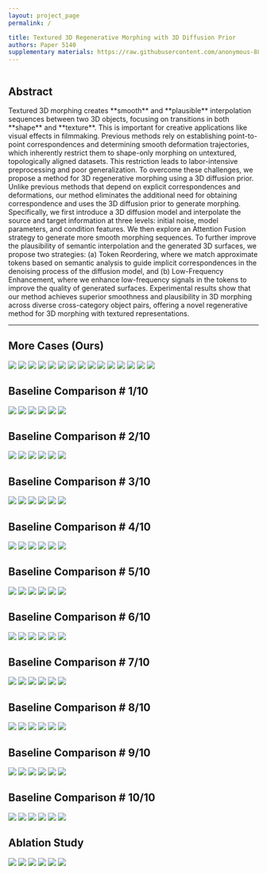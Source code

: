 ```yaml
---
layout: project_page
permalink: /

title: Textured 3D Regenerative Morphing with 3D Diffusion Prior
authors: Paper 5140
supplementary materials: https://raw.githubusercontent.com/anonymous-888/anonymous/main/static/ICCV_3D_Morphing___SM.pdf
---
```


<!-- Using HTML to center the abstract -->
<div class="columns is-centered has-text-centered">
    <div class="column is-four-fifths">
        <h2>Abstract</h2>
        <div class="content has-text-justified">
Textured 3D morphing creates **smooth** and **plausible** interpolation sequences between two 3D objects, focusing on transitions in both **shape** and **texture**. This is important for creative applications like visual effects in filmmaking. Previous methods rely on establishing point-to-point correspondences and determining smooth deformation trajectories, which inherently restrict them to shape-only morphing on untextured, topologically aligned datasets. This restriction leads to labor-intensive preprocessing and poor generalization. To overcome these challenges, we propose a method for 3D regenerative morphing using a 3D diffusion prior. Unlike previous methods that depend on explicit correspondences and deformations, our method eliminates the additional need for obtaining correspondence and uses the 3D diffusion prior to generate morphing. Specifically, we first introduce a 3D diffusion model and interpolate the source and target information at three levels: initial noise, model parameters, and condition features. We then explore an Attention Fusion strategy to generate more smooth morphing sequences. To further improve the plausibility of semantic interpolation and the generated 3D surfaces, we propose two strategies: (a) Token Reordering, where we match approximate tokens based on semantic analysis to guide implicit correspondences in the denoising process of the diffusion model, and (b) Low-Frequency Enhancement, where we enhance low-frequency signals in the tokens to improve the quality of generated surfaces. Experimental results show that our method achieves superior smoothness and plausibility in 3D morphing across diverse cross-category object pairs, offering a novel regenerative method for 3D morphing with textured representations.
        </div>
    </div>
</div>

---

## More Cases (Ours)

![](/static/image/video_ours_1.gif) ![](/static/image/video_ours_2.gif)
![](/static/image/video_ours_3.gif) ![](/static/image/video_ours_4.gif)
![](/static/image/video_ours_5.gif) ![](/static/image/video_ours_6.gif)
![](/static/image/video_ours_7.gif) ![](/static/image/video_ours_8.gif)
![](/static/image/video_ours_9.gif) ![](/static/image/video_ours_10.gif)
![](/static/image/video_ours_11.gif) ![](/static/image/video_ours_12.gif)
![](/static/image/video_ours_13.gif) ![](/static/image/video_ours_14.gif)
![](/static/image/video_ours_15.gif) 

## Baseline Comparison \# 1/10

![](/static/image/case_1_diffmorpher.gif) ![](/static/image/case_1_aid.gif)
![](/static/image/case_1_mvadapter.gif) ![](/static/image/case_1_luma.gif)
![](/static/image/case_1_morphflow.gif) ![](/static/image/case_1_ours.gif)

## Baseline Comparison \# 2/10

![](/static/image/case_2_diffmorpher.gif) ![](/static/image/case_2_aid.gif)
![](/static/image/case_2_mvadapter.gif) ![](/static/image/case_2_luma.gif)
![](/static/image/case_2_morphflow.gif) ![](/static/image/case_2_ours.gif)

## Baseline Comparison \# 3/10

![](/static/image/case_3_diffmorpher.gif) ![](/static/image/case_3_aid.gif)
![](/static/image/case_3_mvadapter.gif) ![](/static/image/case_3_luma.gif)
![](/static/image/case_3_morphflow.gif) ![](/static/image/case_3_ours.gif)

## Baseline Comparison \# 4/10

![](/static/image/case_4_diffmorpher.gif) ![](/static/image/case_4_aid.gif)
![](/static/image/case_4_mvadapter.gif) ![](/static/image/case_4_luma.gif)
![](/static/image/case_4_morphflow.gif) ![](/static/image/case_4_ours.gif)

## Baseline Comparison \# 5/10

![](/static/image/case_5_diffmorpher.gif) ![](/static/image/case_5_aid.gif)
![](/static/image/case_5_mvadapter.gif) ![](/static/image/case_5_luma.gif)
![](/static/image/case_5_morphflow.gif) ![](/static/image/case_5_ours.gif)

## Baseline Comparison \# 6/10

![](/static/image/case_6_diffmorpher.gif) ![](/static/image/case_6_aid.gif)
![](/static/image/case_6_mvadapter.gif) ![](/static/image/case_6_luma.gif)
![](/static/image/case_6_morphflow.gif) ![](/static/image/case_6_ours.gif)

## Baseline Comparison \# 7/10

![](/static/image/case_7_diffmorpher.gif) ![](/static/image/case_7_aid.gif)
![](/static/image/case_7_mvadapter.gif) ![](/static/image/case_7_luma.gif)
![](/static/image/case_7_morphflow.gif) ![](/static/image/case_7_ours.gif)

## Baseline Comparison \# 8/10

![](/static/image/case_8_diffmorpher.gif) ![](/static/image/case_8_aid.gif)
![](/static/image/case_8_mvadapter.gif) ![](/static/image/case_8_luma.gif)
![](/static/image/case_8_morphflow.gif) ![](/static/image/case_8_ours.gif)

## Baseline Comparison \# 9/10

![](/static/image/case_9_diffmorpher.gif) ![](/static/image/case_9_aid.gif)
![](/static/image/case_9_mvadapter.gif) ![](/static/image/case_9_luma.gif)
![](/static/image/case_9_morphflow.gif) ![](/static/image/case_9_ours.gif)

## Baseline Comparison \# 10/10

![](/static/image/case_10_diffmorpher.gif) ![](/static/image/case_10_aid.gif)
![](/static/image/case_10_mvadapter.gif) ![](/static/image/case_10_luma.gif)
![](/static/image/case_10_morphflow.gif) ![](/static/image/case_10_ours.gif)

## Ablation Study

![](/static/image/ablation_1.gif) ![](/static/image/ablation_2.gif)
![](/static/image/ablation_3.gif) ![](/static/image/ablation_4.gif)
![](/static/image/ablation_5.gif) ![](/static/image/ablation_6.gif)

